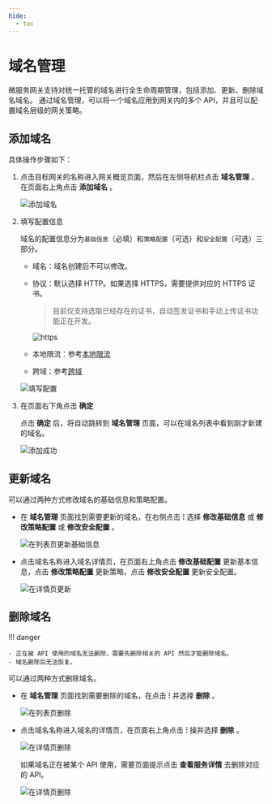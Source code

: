 ```yaml
---
hide:
  - toc
---
```


# 域名管理

微服务网关支持对统一托管的域名进行全生命周期管理，包括添加、更新、删除域名域名。
通过域名管理，可以将一个域名应用到网关内的多个 API，并且可以配置域名层级的网关策略。

## 添加域名

具体操作步骤如下：

1. 点击目标网关的名称进入网关概览页面，然后在左侧导航栏点击 __域名管理__ ，在页面右上角点击 __添加域名__ 。

    ![添加域名](https://docs.daocloud.io/daocloud-docs-images/docs/zh/docs/skoala/gateway/domain/images/add-domain-1.png)

2. 填写配置信息

    域名的配置信息分为`基础信息`（必填）和`策略配置`（可选）和`安全配置`（可选）三部分。

    - 域名：域名创建后不可以修改。
    - 协议：默认选择 HTTP。如果选择 HTTPS，需要提供对应的 HTTPS 证书。

        > 目前仅支持选取已经存在的证书，自动签发证书和手动上传证书功能正在开发。

        ![https](https://docs.daocloud.io/daocloud-docs-images/docs/zh/docs/skoala/gateway/domain/images/add-domain-https.png)

    - 本地限流：参考[本地限流](../api/api-policy.md#_6)
    - 跨域：参考[跨域](domain-policy.md#_2)
    <!-- 缺乏本地限流文档 -->

    ![填写配置](https://docs.daocloud.io/daocloud-docs-images/docs/zh/docs/skoala/gateway/domain/images/add-domain-2.png)

    <!--
    - 仅 HTTPS: 启用后，网关会拒绝此域名的 HTTP 请求
    - 策略配置：参考[配置域名策略](domain-policy.md)
    -->

3. 在页面右下角点击 __确定__

    点击 __确定__ 后，将自动跳转到 __域名管理__ 页面，可以在域名列表中看到刚才新建的域名。

    ![添加成功](https://docs.daocloud.io/daocloud-docs-images/docs/zh/docs/skoala/gateway/domain/images/domain-bingo.png)

## 更新域名

可以通过两种方式修改域名的基础信息和策略配置。

- 在 __域名管理__ 页面找到需要更新的域名，在右侧点击 __ⵗ__ 选择 __修改基础信息__ 或 __修改策略配置__ 或 __修改安全配置__ 。

    ![在列表页更新基础信息](https://docs.daocloud.io/daocloud-docs-images/docs/zh/docs/skoala/gateway/domain/images/update-domain-1.png)

- 点击域名名称进入域名详情页，在页面右上角点击 __修改基础配置__ 更新基本信息，点击 __修改策略配置__ 更新策略，点击 __修改安全配置__ 更新安全配置。

    ![在详情页更新](https://docs.daocloud.io/daocloud-docs-images/docs/zh/docs/skoala/gateway/domain/images/update-domain-2.png)

## 删除域名

!!! danger

    - 正在被 API 使用的域名无法删除，需要先删除相关的 API 然后才能删除域名。
    - 域名删除后无法恢复。

可以通过两种方式删除域名。

- 在 __域名管理__ 页面找到需要删除的域名，在点击 __ⵗ__ 并选择 __删除__ 。

    ![在列表页删除](https://docs.daocloud.io/daocloud-docs-images/docs/skoala/ms-gateway/domain/imgs/delete-domain-1.png)

- 点击域名名称进入域名的详情页，在页面右上角点击 __ⵗ__ 操并选择 __删除__ 。

    ![在详情页删除](https://docs.daocloud.io/daocloud-docs-images/docs/skoala/ms-gateway/domain/imgs/delete-domain-2.png)

    如果域名正在被某个 API 使用，需要页面提示点击 __查看服务详情__ 去删除对应的 API。<!--待ui更新后更新描述-->

    ![在详情页删除](https://docs.daocloud.io/daocloud-docs-images/docs/zh/docs/skoala/gateway/domain/images/delete-domain-3.png)

